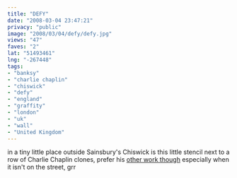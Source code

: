 ```yaml
---
title: "DEFY"
date: "2008-03-04 23:47:21"
privacy: "public"
image: "2008/03/04/defy/defy.jpg"
views: "47"
faves: "2"
lat: "51493461"
lng: "-267448"
tags:
- "banksy"
- "charlie chaplin"
- "chiswick"
- "defy"
- "england"
- "graffity"
- "london"
- "uk"
- "wall"
- "United Kingdom"
---
```

in a tiny little place outside Sainsbury's Chiswick is this little stencil next to a row of Charlie Chaplin clones, prefer his <a href="http://www.flickr.com/photos/rebelnottaken/2336854515">other work though</a> especially when it isn't on the street, grr
